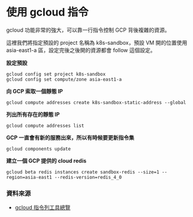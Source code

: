 # 使用 gcloud 指令

gcloud 功能非常的強大，可以靠一行指令控制 GCP 背後複雜的資源。

這裡我們將指定預設的 project 名稱為 k8s-sandbox，預設 VM 開的位置使用 asia-east1-a 區，設定完後之後開的資源都會 follow 這個設定。

**設定預設**

```
gcloud config set project k8s-sandbox
gcloud config set compute/zone asia-east1-a
```

**向 GCP 索取一個靜態 IP**

```
gcloud compute addresses create k8s-sandbox-static-address --global
```

**列出所有存在的靜態 IP**

```
gcloud compute addresses list
```

**GCP 一直會有新的服務出來，所以有時候要更新指令集**

```
gcloud components update
```

**建立一個 GCP 提供的 cloud redis**

```
gcloud beta redis instances create sandbox-redis --size=1 --region=asia-east1 --redis-version=redis_4_0
```

### 資料來源

- [gcloud 指令列工具總覽](https://cloud.google.com/sdk/gcloud/?hl=zh-tw)
